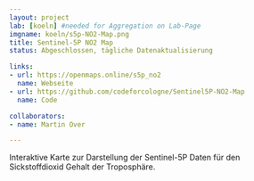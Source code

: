 ```yaml
---
layout: project
lab: [koeln] #needed for Aggregation on Lab-Page
imgname: koeln/s5p-NO2-Map.png
title: Sentinel-5P NO2 Map
status: Abgeschlossen, tägliche Datenaktualisierung

links:
- url: https://openmaps.online/s5p_no2
  name: Webseite
- url: https://github.com/codeforcologne/Sentinel5P-NO2-Map
  name: Code

collaborators:
- name: Martin Over

---
```


Interaktive Karte zur Darstellung der Sentinel-5P Daten für den Sickstoffdioxid Gehalt der Troposphäre.

